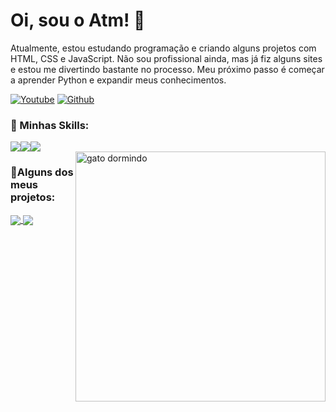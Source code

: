 
# Oi, sou o Atm! 👏
<p>Atualmente, estou estudando programação e criando alguns projetos com HTML, CSS e JavaScript. Não sou profissional ainda, mas já fiz alguns sites e estou me divertindo bastante no processo. Meu próximo passo é começar a aprender Python e expandir meus conhecimentos.</p>
<p align="left">
  <a href="https://youtube.com/@atm" title="Youtube">
  <img src="https://img.shields.io/badge/YouTube-FF0000?style=for-the-badge&logo=youtube&logoColor=white" alt="Youtube"/></a>
  <a href="https://github.com/atmbr" title="Github">
  <img src="https://img.shields.io/static/v1?label=Overview&message=atmbr&color=f8efd4&style=for-the-badge&logo=GitHub" alt="Github"/></a>
</p>

### 🎯 Minhas Skills:
<div style="display:flex;" align="left">
  <img src="https://img.shields.io/badge/HTML5-E34F26?style=for-the-badge&logo=html5&logoColor=white"/>
  <img src="https://img.shields.io/badge/CSS3-1572B6?style=for-the-badge&logo=css3&logoColor=white"/>
  <img src="https://img.shields.io/badge/JavaScript-F7DF1E?style=for-the-badge&logo=javascript&logoColor=black"/>
</div>
<img src="https://github.com/user-attachments/assets/8d419945-c6fc-4560-ae3d-3137f98cbf27" alt="gato dormindo" min-width="400px" max-width="400px" width="400px" align="right"/>


### 🎉Alguns dos meus projetos:

<a href="https://github.com/atmbr/github-readme-stats">
  <img align="center" src="https://github-readme-stats.vercel.app/api/pin/?username=atmbr&repo=github-readme-stats" />
</a>
<a href="https://github.com/atmbr/convoychat">
  <img align="center" src="https://github-readme-stats.vercel.app/api/pin/?username=atmbr&repo=convoychat" />
</a>




